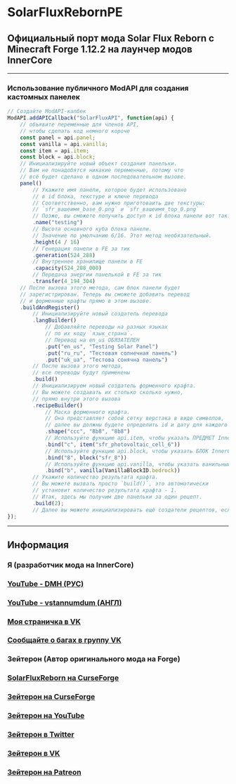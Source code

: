 # **SolarFluxRebornPE**
## **Официальный порт мода Solar Flux Reborn с Minecraft Forge 1.12.2 на лаунчер модов InnerCore**
***
### **Использование публичного ModAPI для создания кастомных панелек**
```js
// Создайте ModAPI-калбек
ModAPI.addAPICallback("SolarFluxAPI", function(api) {
    // объявите переменные для членов API,
    // чтобы сделать код немного короче
    const panel = api.panel;
    const vanilla = api.vanilla;
    const item = api.item;
    const block = api.block;
    // Инициализируйте новый объект создания панельки.
    // Вам не понадобятся никакие переменные, потому что
    // всё будет сделано в одном последовательном вызове.
    panel()
        // Укажите имя панели, которое будет использовано
        // в id блока, текстуре и ключе перевода
        // Соответственно, вам нужно приготоваить две текстуры:
        // `sfr_вашеимя_base_0.png` и `sfr_вашеимя_top_0.png`
        // Позже, вы сможете получить доступ к id блока панели вот так: `BlockID.sfr_вашеимя`=
        .name("testing")
        // Высота основного куба блока панели.
        // Значение по умолчанию 6/16. Этот метод необязательный.
        .height(4 / 16)
        // Генерация панели в FE за тик
        .generation(524_288)
        // Внутреннее хранилище панели в FE
        .capacity(524_288_000)
        // Передача энергии панелькой в FE за тик
        .transfer(4_194_304)
    // После вызова этого метода, сам блок панели будет
    // зарегистрирован. Теперь вы сможете добавить перевод
    // и форменные крафты прямо в этом вызове.
    .buildAndRegister()
        // Инициализируйте новый создатель перевода
        .langBuilder()
            // Добавляйте переводы на разных языках
            // по их коду `язык_страна`.
            // Перевод на en_us ОБЯЗАТЕЛЕН
            .put("en_us", "Testing Solar Panel")
            .put("ru_ru", "Тестовая солнечная панель")
            .put("uk_ua", "Тестова сонячна панель")
        // После вызова этого метода,
        // все переводы будут применены
        .build()
        // Инициализируем новый создатель форменного крафта.
        // Вы можете создавать их столько сколько нужно,
        // прямо внутри этого вызова
        .recipeBuilder()
            // Маска форменного крафта.
            // Она представляет собой сетку верстака в виде символов,
            // далее вы должны будете определить id и дату для каждого символа, который вы использовали
            .shape("ccc", "8b8", "8b8")
            // Используйте функцию api.item, чтобы указать ПРЕДМЕТ InnerCore
            .bind("c", item("sfr_photovoltaic_cell_6"))
            // Используйте функцию api.block, чтобы указать БЛОК InnerCore
            .bind("8", block("sfr_8"))
            // Используйте функцию api.vanilla, чтобы указать ванильный предмет или блок
            .bind("b", vanilla(VanillaBlockID.bedrock))
        // Укажите количество результата крафта.
        // Вы можете вызвать просто `build()`, это автоматически
        // установит количество результата крафта - 1.
        // Итак, здесь мы получим две панельки за один рецепт.
        .build(2);
        // Далее вы можете инициализировать ещё создатели рецептов, если хотите.
});
```
***
## **Информация**
### **Я (разработчик мода на InnerCore)**
### **[YouTube - DMH (РУС)](https://www.youtube.com/channel/UCdQKuakM3rnuGV_1VA6XUKQ)**
### **[YouTube - vstannumdum (АНГЛ)](https://www.youtube.com/channel/UCXHpQ_SQ8VPigIvbbzHWWdA)**
### **[Моя страничка в VK](https://www.vk.com/vstannumdum)**
### **[Сообщайте о багах в группу VK](https://www.vk.com/dmhmods)**
### **Зейтерон (Автор оригинального мода на Forge)**
### **[SolarFluxReborn на CurseForge](https://www.curseforge.com/minecraft/mc-mods/solar-flux-reborn)**
### **[Зейтерон на CurseForge](https://www.curseforge.com/members/zeitheron/projects)**
### **[Зейтерон на YouTube](https://www.youtube.com/c/ZeitheronRowdan)**
### **[Зейтерон в Twitter](https://twitter.com/Zeitheron)**
### **[Зейтерон в VK](https://www.vk.com/zeitheron)**
### **[Зейтерон на Patreon](https://www.patreon.com/zeitheron)**